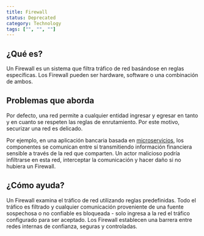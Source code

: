 ```yaml
---
title: Firewall
status: Deprecated
category: Technology
tags: ["", "", ""]
---
```


## ¿Qué es?

Un Firewall es un sistema que filtra tráfico de red basándose en reglas específicas.
Los Firewall pueden ser hardware, software o una combinación de ambos.

## Problemas que aborda

Por defecto, una red permite a cualquier entidad ingresar y egresar en tanto y en cuanto se
respeten las reglas de enrutamiento. Por este motivo, securizar una red es delicado.

Por ejemplo, en una aplicación bancaria basada en [microservicios](/microservices/), los
componentes se comunican entre sí transmitiendo información financiera sensible a través de
la red que comparten. Un actor malicioso podría infiltrarse en esta red, interceptar la
comunicación y hacer daño si no hubiera un Firewall.

## ¿Cómo ayuda?

Un Firewall examina el tráfico de red utilizando reglas predefinidas.
Todo el tráfico es filtrado y cualquier comunicación proveniente de una fuente sospechosa o
no confiable es bloqueada - solo ingresa a la red el tráfico configurado para ser aceptado.
Los Firewall establecen una barrera entre redes internas de confianza, seguras y controladas.